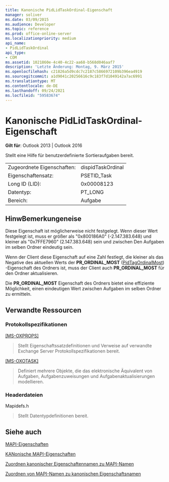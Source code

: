 ```yaml
---
title: Kanonische PidLidTaskOrdinal-Eigenschaft
manager: soliver
ms.date: 03/09/2015
ms.audience: Developer
ms.topic: reference
ms.prod: office-online-server
ms.localizationpriority: medium
api_name:
- PidLidTaskOrdinal
api_type:
- COM
ms.assetid: 1021860e-4c40-4c22-aa68-b568d046aaf7
description: 'Letzte Änderung: Montag, 9. März 2015'
ms.openlocfilehash: c21826a5d9cdc7c2187c5866972109b396ea4919
ms.sourcegitcommit: a1d9041c20256616c9c183f7d1049142a7ac6991
ms.translationtype: MT
ms.contentlocale: de-DE
ms.lasthandoff: 09/24/2021
ms.locfileid: "59583674"
---
```

# <a name="pidlidtaskordinal-canonical-property"></a>Kanonische PidLidTaskOrdinal-Eigenschaft

  
  
**Gilt für**: Outlook 2013 | Outlook 2016 
  
Stellt eine Hilfe für benutzerdefinierte Sortieraufgaben bereit.
  
|||
|:-----|:-----|
|Zugeordnete Eigenschaften:  <br/> |dispidTaskOrdinal  <br/> |
|Eigenschaftensatz:  <br/> |PSETID_Task  <br/> |
|Long ID (LID):  <br/> |0x00008123  <br/> |
|Datentyp:  <br/> |PT_LONG  <br/> |
|Bereich:  <br/> |Aufgabe  <br/> |
   
## <a name="remarks"></a>HinwBemerkungeneise

Diese Eigenschaft ist möglicherweise nicht festgelegt. Wenn dieser Wert festgelegt ist, muss er größer als "0x800186A0" (-2.147.383.648) und kleiner als "0x7FFE7960" (2.147.383.648) sein und zwischen Den Aufgaben im selben Ordner eindeutig sein.
  
Wenn der Client diese Eigenschaft auf eine Zahl festlegt, die kleiner als das Negative des aktuellen Werts der **PR_ORDINAL_MOST** ([PidTagOrdinalMost](pidtagordinalmost-canonical-property.md)) -Eigenschaft des Ordners ist, muss der Client auch **PR_ORDINAL_MOST** für den Ordner aktualisieren. 
  
Die **PR_ORDINAL_MOST** Eigenschaft des Ordners bietet eine effiziente Möglichkeit, einen eindeutigen Wert zwischen Aufgaben im selben Ordner zu ermitteln. 
  
## <a name="related-resources"></a>Verwandte Ressourcen

### <a name="protocol-specifications"></a>Protokollspezifikationen

[[MS-OXPROPS]](https://msdn.microsoft.com/library/f6ab1613-aefe-447d-a49c-18217230b148%28Office.15%29.aspx)
  
> Stellt Eigenschaftssatzdefinitionen und Verweise auf verwandte Exchange Server Protokollspezifikationen bereit.
    
[[MS-OXOTASK]](https://msdn.microsoft.com/library/55600ec0-6195-4730-8436-59c7931ef27e%28Office.15%29.aspx)
  
> Definiert mehrere Objekte, die das elektronische Äquivalent von Aufgaben, Aufgabenzuweisungen und Aufgabenaktualisierungen modellieren. 
    
### <a name="header-files"></a>Headerdateien

Mapidefs.h
  
> Stellt Datentypdefinitionen bereit.
    
## <a name="see-also"></a>Siehe auch



[MAPI-Eigenschaften](mapi-properties.md)
  
[KANonische MAPI-Eigenschaften](mapi-canonical-properties.md)
  
[Zuordnen kanonischer Eigenschaftennamen zu MAPI-Namen](mapping-canonical-property-names-to-mapi-names.md)
  
[Zuordnen von MAPI-Namen zu kanonischen Eigenschaftsnamen](mapping-mapi-names-to-canonical-property-names.md)

